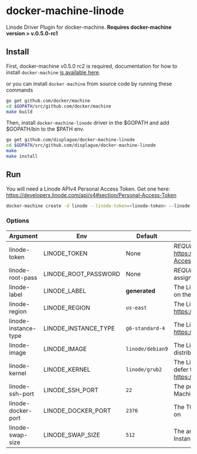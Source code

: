 # docker-machine-linode

Linode Driver Plugin for docker-machine. **Requires docker-machine version > v.0.5.0-rc1**

## Install

First, docker-machine v0.5.0 rc2 is required, documentation for how to install `docker-machine`
[is available here](https://github.com/docker/machine/releases/tag/v0.5.0-rc2#Installation).

or you can install `docker-machine` from source code by running these commands

```bash
go get github.com/docker/machine
cd $GOPATH/src/github.com/docker/machine
make build
```

Then, install `docker-machine-linode` driver in the $GOPATH and add $GOPATH/bin to the $PATH env.

```bash
go get github.com/displague/docker-machine-linode
cd $GOPATH/src/github.com/displague/docker-machine-linode
make
make install
```

## Run

You will need a Linode APIv4 Personal Access Token.  Get one here: <https://developers.linode.com/api/v4#section/Personal-Access-Token>

```bash
docker-machine create -d linode --linode-token=<linode-token> --linode-root-pass=<linode-root-pass> linode
```

### Options

| Argument | Env | Default | Description
| --- | --- | --- | ---
| linode-token | LINODE_TOKEN | None | *REQUIRED* Linode APIv4 Token (see <https://developers.linode.com/api/v4#section/Personal-Access-Token>)
| linode-root-pass | LINODE_ROOT_PASSWORD | None | *REQUIRED* The Linode Instance `root_pass` (password assigned to the `root` account)
| linode-label | LINODE_LABEL | **generated** | The Linode Instance `label`.  This `label` must be unique on the account.
| linode-region | LINODE_REGION | `us-east` | The Linode Instance `region` (see <https://api.linode.com/v4/regions>)
| linode-instance-type | LINODE_INSTANCE_TYPE | `g6-standard-4` | The Linode Instance `type` (see <https://api.linode.com/v4/linode/types>)
| linode-image | LINODE_IMAGE | `linode/debian9` | The Linode Instance `image` which provides the Linux distribution (see <https://api.linode.com/v4/images>).
| linode-kernel | LINODE_KERNEL | `linode/grub2` | The Linux Instance `kernel` to boot.  `linode/grub2` will defer to the distribution kernel. (see <https://api.linode.com/v4/linode/kernels> (`?page=N`))
| linode-ssh-port | LINODE_SSH_PORT | `22` | The port that SSH is running on, needed for Docker Machine to provision the Linode.
| linode-docker-port | LINODE_DOCKER_PORT | `2376` | The TCP port of the Linode that Docker will be listening on
| linode-swap-size | LINODE_SWAP_SIZE | `512` | The amount of swap space provisioned on the Linode Instance
